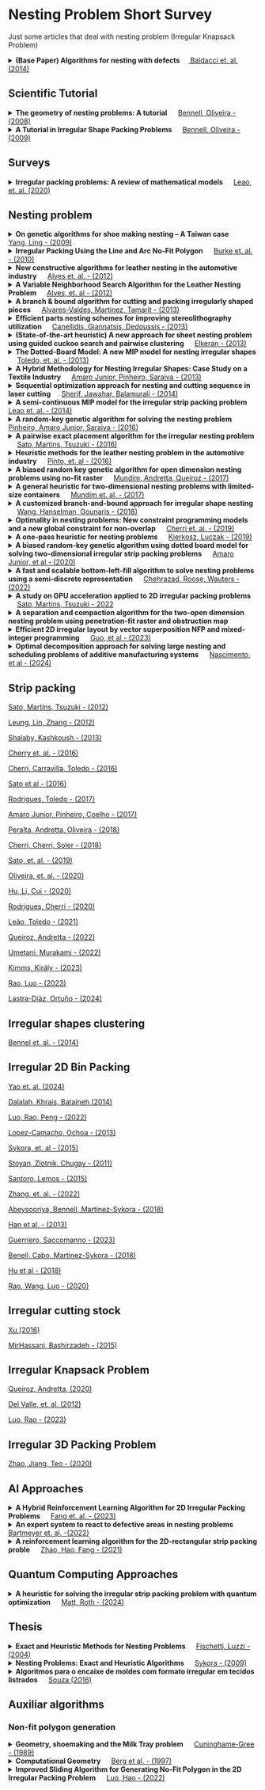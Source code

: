 # Nesting Problem Short Survey
Just some articles that deal with nesting problem (Irregular Knapsack Problem)

<details>  
  <summary>
    <b>(Base Paper) Algorithms for nesting with defects </b> &emsp;<a  href="https://www.sciencedirect.com/science/article/pii/S0166218X12001308#:~:text=The%20nesting%20problem%20is%20an,master%20surface%20could%20contain%20defects."> Baldacci et. al. (2014)</a>
  </summary>
 <p align=justify>
  The nesting problem is an irregular two-dimensional cutting problem where the shapes of the pieces to cut and the master surfaces are irregular in shape and different in size. In particular, we consider nesting problems where the master surface could contain defects. Some of them can be accepted (i.e., incorporated) in certain types of pieces, while other defected areas must be avoided. The problems considered in this paper arise in the leather garment and furniture industry.
 </p>
  <p align=justify>
First, we solve nesting problems involving a single master surface (Irregular Single Knapsack Problem) for which we propose three different constructive (placement) procedures for the pieces. These procedures generate sets of cutting patterns, which are global configurations of the pieces, as sets on the master surface, and are included in an iterative algorithm motivated by a Lagrangean relaxation approach, where the Lagrangean dual seeds a Guided Local Search hybrid. Finally, we embed this iterative algorithm into a heuristic for solving the problem of cutting more than one master surface for producing all of the requested pieces, minimizing the total waste (Irregular Multiple Stock-Size Cutting Stock Problem).
</p>
  <p align=justify>
We test our algorithms on three sets of test problem instances. In order to validate the new heuristics for the nesting problem involving a single master surface we use a set of well-known irregular strip packing instances from the literature, where defects are not considered. The new heuristics for the nesting problem involving multiple master surfaces are then tested on a set of rectangular bin-packing instances and on a set of real-world instances obtained from leather garment and furniture industries with defects in the master surface.
</p>
</details>


## Scientific Tutorial 

<details>
<summary>
  <b>The geometry of nesting problems: A tutorial</b> &emsp;
  <a href="https://paginas.fe.up.pt/~balobo/PPExt/Papers/O09.pdf"> Bennell, Oliveira - (2008) </a>
</summary>
  <p align=justify>
Cutting and packing problems involving irregular shapes is an important problem variant with a wide variety of indus-
trial applications. Despite its relevance to industry, research publications are relatively low when compared to other cutting
and packing problems. One explanation offered is the perceived difficulty and substantial time investment of developing a
geometric tool box to assess computer generated solutions. In this paper we set out to provide a tutorial covering the core
geometric methodologies currently employed by researchers in cutting and packing of irregular shapes. The paper is not
designed to be an exhaustive survey of the literature but instead will draw on the literature to illustrate the theory and
implementation of the approaches. We aim to provide a sufficiently instructive description to equip new and current
researchers in the area to select the most appropriate methodology for their needs.
  </p>
</details>

<details>
  <summary>
      <b> A Tutorial in Irregular Shape Packing Problems </b> &emsp;
      <a href="https://www.jstor.org/stable/40206728"> Bennell, Oliveira - (2009) </a> 
  </summary>
  <p align=justify>
  Cutting and packing problems have been a core area of research for many decades. Irregular shape packing is one of the most recent variants to be widely researched and its history extends over 40 years. The evolution of solution approaches to this problem can be attributed to increased computer power and advances in geometric techniques as well as more sophisticated and insightful algorithm design. In this paper we will focus on the latter. Our aim is not to give a chronological account or an exhaustive review, but to draw on the literature to describe and evaluate the core approaches. Irregular packing is combinatorial and as a result solution methods are heuristic, save a few notable exceptions. We will explore different ways of representing the problem and mechanisms for moving between solutions. We will also propose where we see the future challenges for researchers in this area.
  </p>
</details>

## Surveys

<details>
  <summary>
    <b>Irregular packing problems: A review of mathematical models </b> &emsp;
    <a href="https://www.sciencedirect.com/science/article/abs/pii/S0377221719303820">Leao, et. al. (2020)</a>
  </summary>
  <p align=justify>
  Irregular packing problems (also known as nesting problems) belong to the more general class of cutting and packing problems and consist of allocating a set of irregular and regular pieces to larger rectangular or irregular containers, while minimizing the waste of material or space. These problems combine the combinatorial hardness of cutting and packing problems with the computational difficulty of enforcing the geometric non-overlap and containment constraints. Unsurprisingly, nesting problems have been addressed, both in the scientific literature and in real-world applications, by means of heuristic and metaheuristic techniques. However, more recently a variety of mathematical models has been proposed for nesting problems. These models can be used either to provide optimal solutions for nesting problems or as the basis of heuristic approaches based on them (e.g. matheuristics). In both cases, better solutions are sought, with the natural economic and environmental positive impact. Different modeling options are proposed in the literature. We review these mathematical models under a common notation framework, allowing differences and similarities among them to be highlighted. Some insights on weaknesses and strengths are also provided. By building this structured review of mathematical models for nesting problems, research opportunities in the field are proposed.
  </p>
</details>

## Nesting problem
<details>
  <summary>
    <b>On genetic algorithms for shoe making nesting – A Taiwan case</b> &emsp;
    <a href="https://www.sciencedirect.com/science/article/abs/pii/S0957417407005192?via%3Dihub"> Yang, Ling - (2009) </a> 
  </summary>
  <p align=justify>
  This paper proposes a methodology that integrates in-house placement heuristics with genetic algorithms to solve the nesting problems of shoe making. The problems are classified as placing a set of irregular patterns on a regular area and limited to at most two different types of patterns on the area. Because of the intractability of the nesting problem, our objective is to utilize genetic algorithms’ fast convergence and solution quality to improve material utilization and reduce the calculation time of the pattern. Using the real-life data of two international brands of athletic shoes, the empirical results show that our proposed methodology can reduce average material requirements by 2.64% and average nesting time by 69.15% compared to those of current in-house software. The reduction of materials is becoming more important given that the industry is facing continuingly declining profit margins.
  </p>
</details>
<details>
  <summary>
    <b>Irregular Packing Using the Line and Arc No-Fit Polygon</b> &emsp;
    <a href="https://pubsonline.informs.org/doi/abs/10.1287/opre.1090.0770"> Burke et. al. - (2010) </a>
    
  </summary>
  <p align=justify>
  The no-fit polygon is a geometric construct that can offer faster and more efficient handling of geometry between pairs of shapes than traditional line-by-line intersection. The detection of intersections is a critical operation within the irregular two-dimensional stock-cutting problem (also known as “nesting”), which aims to place shapes onto sheets of material so that the material is utilised as efficiently as possible and the waste (or trim loss) is reduced. The problem forms an important process within many real-world manufacturing industries such as metalworking, automotive production, aerospace, clothing and conservatory manufacture, and others. If manufacturers can reduce their costs by utilising raw materials more effectively, this can directly translate into increased profit margins or greater competitiveness within the marketplace. Moreover, there are significant environmental benefits to be gained. Several methods have been proposed to calculate no-fit polygons, but most, if not all, can only operate on geometry that consists of line segments. This paper extends the orbital sliding method of calculating no-fit polygons to enable it to handle arcs and then shows the resultant no-fit polygons being utilised successfully on the two-dimensional irregular packing problem. As far as the authors are aware, this is the first time that a no-fit polygon algorithm has been able to handle arcs robustly without decomposing to their line approximations. The modification of the authors' previously published packing algorithm to utilise the proposed no-fit polygon approach yields solutions of excellent quality (including several best-known) on well-established literature benchmark problems after only a few minutes. The authors believe that the success of the packing strategy and the line and arc no-fit polygon algorithm make this approach a serious candidate for use in real-world production environments.
    </p>
</details>

<details>
  <summary>
    <b>New constructive algorithms for leather nesting in the automotive industry</b> &emsp;
    <a href="https://www.sciencedirect.com/science/article/abs/pii/S030505481100253X"> Alves et. al. - (2012)</a>
  </summary>
  <p align=justify>
    In this paper, we address one of the hardest two-dimensional cutting stock problems that can be found in industry. The problem is called the Leather Nesting Problem, and it consists in finding the best layouts for a set of irregular shapes within large natural leather hides with highly irregular contours, and which may have holes and quality zones. Here, we focus on a real case from the automotive industry, and in particular on the production of car seats. In this case, the irregular shapes that have to be cut from the hides are pieces of the car seats.
  </p>
  <p align=justify>
The practical relevance of this problem, and the potential value of the savings that good solutions may generate, contrasts with the very small number of contributions that have been reported in the literature. In this paper, we aim to contribute to the efficient resolution of this problem by exploring in depth many new different constructive procedures. Our approaches rely on the computation of no-fit polygons, and try to use the information provided by these polygons as much as possible. Different strategies for sorting, selecting and placing the pieces, and for evaluating the placement of these pieces are proposed and discussed. We also report on an extensive set of computational experiments using real instances. To evaluate our approaches, we applied the real criteria used by companies operating in this sector. These experiments show that our approaches can generate very high quality layouts within the same time limits as those needed by human operators.
  </p>
</details>

<details>
  <summary>
    <b> A Variable Neighborhood Search Algorithm for the Leather Nesting Problem </b> &emsp;
    <a href="https://www.hindawi.com/journals/mpe/2012/254346/"> Alves, et. al - (2012)</a>
  </summary>
  <p align=justify>
    The leather nesting problem is a cutting and packing optimization problem that consists in finding the best layout for a set of irregular pieces within a natural leather hide with an irregular surface and contour. In this paper, we address a real application of this problem related to the production of car seats in the automotive industry. The high quality requirements imposed on these products combined with the heterogeneity of the leather hides make the problem very complex to solve in practice. Very few results are reported in the literature for the leather nesting problem. Furthermore, the majority of the approaches impose some additional constraints to the layouts related to the particular application that is considered. In this paper, we describe a variable neighborhood search algorithm for the general leather nesting problem. To evaluate the performance of our approaches, we conducted an extensive set of computational experiments on real instances. The results of these experiments are reported at the end of the paper.
  </p>
</details>

<details>
  <summary>
    <b>A branch & bound algorithm for cutting and packing irregularly shaped pieces</b> &emsp;
    <a href="https://www.sciencedirect.com/science/article/abs/pii/S0925527313001692">Alvares-Valdes, Martinez, Tamarit - (2013)</a>
  </summary>
  <p align=justify>
    Cutting and packing problems involving irregular shapes, usually known as Nesting Problems, are common in industries ranging from clothing and footwear to furniture and shipbuilding. Research publications on these problems are relatively scarce compared with other cutting and packing problems with rectangular shapes, and are focused mostly on heuristic approaches. In this paper we make a systematic study of the problem and develop an exact Branch & Bound Algorithm. The initial existing mixed integer formulations are reviewed, tested and used as a starting point to develop a new and more efficient formulation. We also study several branching strategies, lower bounds and procedures for fixing variables, reducing the size of the problem to be solved at each node. An extensive computational study allows us first to determine the best strategies to be used in the Branch & Bound Algorithm and then to explore its performance and limits. The results show that the algorithm is able to solve instances of up to 16 pieces to optimality.
  </p>
</details>

<details>
  <summary>
    <b> Efficient parts nesting schemes for improving stereolithography utilization </b> &emsp;
    <a href="https://www.sciencedirect.com/science/article/abs/pii/S0010448512002783">Canellidis, Giannatsis, Dedoussis - (2013)</a>
  </summary>
  <p align=justify>
    In the present paper, the platform layout optimization problem for the simultaneous fabrication of different parts, which is addressed in the batch planning of Stereolithography Additive Manufacturing technology, is studied. The methodology proposed in the paper employs a Genetic Algorithm technique for the 2D nesting of parts on the platform of the stereolithography machine. The build orientation of the parts is assumed fixed and is decided prior to layout optimization, according to part-specific quality and cost requirements. Three placement schemes, appropriately adapted to the problem, are considered for the parts nesting and fabrication layout definition. The algorithms and placement schemes developed are evaluated in several test cases/benchmarks involving parts with both simple and complex geometries. The computational results included in the paper indicate that the proposed methodology can lead to satisfactory layout/packing–nesting arrangements in a time efficient manner, leading, therefore, to substantial improvement of stereolithography machine utilization.
  </p>
</details>

<details>
  <summary>
    <b> (State-of-the-art heuristic) A new approach for sheet nesting problem using guided cuckoo search and pairwise clustering  </b> &emsp;
    <a href="https://www.sciencedirect.com/science/article/abs/pii/S0377221713005080">Elkeran - (2013)</a>
  </summary>
  <p align=justify>
    The nesting problem is commonly encountered in sheet metal, clothing and shoe-making industries. The nesting problem is a combinatorial optimization problem in which a given set of irregular polygons is required to be placed on a rectangular sheet. The objective is to minimize the length of the sheet while having all polygons inside the sheet without overlap. In this study, a methodology that hybridizes cuckoo search and guided local search optimization techniques is proposed.
  </p>
  <p align=justify>
To reduce the complexity of the nesting problem, pairwise clustering is introduced to group congruent polygons together in pairs. Pairwise clustering is done automatically to discover matched features among multiple present polygons. Computational experiments show that the implementation is robust and also reasonably fast. The proposed approach provides significantly better results than the previous state of the art on a wide range of benchmark data instances.
  </p>
</details>


<details>
  <summary>
    <b> The Dotted-Board Model: A new MIP model for nesting irregular shapes </b> &emsp;
    <a href="https://www.sciencedirect.com/science/article/abs/pii/S0925527313001722">Toledo, et. al. - (2013)</a>
  </summary>
  <p align=justify>
    The nesting problem, also known as irregular packing problem, belongs to the generic class of cutting and packing (C&P) problems. It differs from other 2-D C&P problems in the irregular shape of the pieces. This paper proposes a new mixed-integer model in which binary decision variables are associated with each discrete point of the board (a dot) and with each piece type. It is much more flexible than previously proposed formulations and solves to optimality larger instances of the nesting problem, at the cost of having its precision dependent on board discretization. To date no results have been published concerning optimal solutions for nesting problems with more than 7 pieces. We ran computational experiments on 45 problem instances with the new model, solving to optimality 34 instances with a total number of pieces ranging from 16 to 56, depending on the number of piece types, grid resolution and the size of the board. A strong advantage of the model is its insensitivity to piece and board geometry, making it easy to extend to more complex problems such as non-convex boards, possibly with defects. Additionally, the number of binary variables does not depend on the total number of pieces but on the number of piece types, making the model particularly suitable for problems with few piece types. The discrete nature of the model requires a trade-off between grid resolution and problem size, as the number of binary variables grows with the square of the selected grid resolution and with board size.
  </p>
</details>

<details>
  <summary>
    <b> A Hybrid Methodology for Nesting Irregular Shapes: Case Study on a Textile Industry </b> &emsp;
    <a href="https://www.sciencedirect.com/science/article/pii/S1474667016321590">Amaro Junior, Pinheiro, Saraiva - (2013)</a>
  </summary>
  <p align=justify>
    The aim of this paper is to describe a hybrid methodology that combines a Genetic Algorithm and a Bottom-Left Greedy procedure for solving the two-dimensional Nesting Problem. The No-Fit Polygon construct is applied for obtaining local optima. Furthermore, a shrinking algorithm is incorporated to the metaheuristic engine to identify good quality solutions. Computational experiments performed on standard benchmark problems, as well as a practical case study developed in a textile industry, are also reported and discussed here in a manner as to testify the potentialities behind the novel approach.
  </p>
</details>

<details>
  <summary>
    <b> Sequential optimization approach for nesting and cutting sequence in laser cutting</b> &emsp;
    <a href="https://www.sciencedirect.com/science/article/abs/pii/S0278612514000661">Sherif, Jawahar, Balamurali - (2014)</a>
  </summary>
  <p align=justify>
    The economy of the laser cutting process depends on two productivity issues: (i) nesting, a classic problem of finding the most efficient layout for cutting parts with minimum material waste; (ii) cutting sequence, which targets the optimal sequence of edges of the parts to be cut for minimum cycle time. This paper presents a two stage sequential optimization procedure for nesting and cutting sequence for the objectives of maximizing material utilization and minimization of ideal (non-cut) travel distance of laser cut tool. However, the focus of this paper is the development of solution technique for optimal cutting sequence to any given layout. Simulated annealing algorithm (SAA) is considered to evolve the optimal cutting sequence. The proposed SAA is illustrated with the optimal material utilization layout obtained using sheet cutting suite software, a professional rectangular nesting software package. The robust test carried out with five typical problems shows that the SAA proposed for cutting sequence is capable of providing near optimal solutions. The performance comparison with two literature problems reveals that the proposed SAA is able to give improved result than GA and ACO algorithms.
  </p>
</details>

<details>
  <summary>
    <b> A semi-continuous MIP model for the irregular strip packing problem </b> &emsp;
    <a href="https://www.tandfonline.com/doi/abs/10.1080/00207543.2015.1041571"> Leao et. al. - (2014) </a>
  </summary>
  <p align=justify>
    Solving nesting problems involves the waste minimisation in cutting processes, and therefore it is not only economically relevant for many industries but has also an important environmental impact, as the raw materials that are cut are usually a natural resource. However, very few exact approaches have been proposed in the literature for the nesting problem (also known as irregular packing problem), and the majority of the known approaches are heuristic algorithms, leading to suboptimal solutions. The few mathematical programming models known for this problem can be divided into discrete and continuous models, based on how the placement coordinates of the pieces to be cut are dealt with. In this paper, we propose an innovative semi-continuous mixed-integer programming model for two-dimensional cutting and packing problems with irregular shaped pieces. The model aims to exploit the advantages of the two previous classes of approaches and discretises the -axis while keeping the -coordinate continuous. The board can therefore be seen as a set of stripes. Computational results show that the model, when solved by a commercial solver, can deal with large problems and determine the optimal solution for smaller instances, but as it happens with discrete models, the optimal solution value depends on the discretisation step that is used.
  </p>
</details>

<details>
  <summary>
    <b>A random-key genetic algorithm for solving the nesting problem</b> &emsp;
    <a href="https://www.tandfonline.com/doi/abs/10.1080/0951192X.2015.1036522"> Pinheiro, Amaro Junior, Saraiva - (2016) </a>
  </summary>
  <p align=justify>
    This article presents a random-key genetic algorithm (RKGA) for the nesting problem, a particular case of cutting and packing problems in which a collection of items (or polygons) has to be packed onto a rectangular object with the aim of minimising its length. In general, our approach prescribes the integration of the aforementioned metaheuristic and well-known placement rules (e.g. bottom-left). Furthermore, a shrinking algorithm – that operates within the RKGA – is also proposed to improve partial solutions. To assess the potentials of the proposed methodology, computational experiments performed on a set of difficult benchmark instances of the nesting problem are discussed here for evaluation purposes, showing that our algorithm is able to compete with previous successful studies in some particular problem instances.
  </p>
</details>

<details>
  <summary>
    <b>A pairwise exact placement algorithm for the irregular nesting problem </b> &emsp;
    <a href="https://www.tandfonline.com/doi/full/10.1080/0951192X.2015.1033018"> Sato, Martins, Tsuzuki - (2016) </a>
  </summary>
  <p align=justify>
    The irregular nesting problem, a subset of cutting and packing problems, aims to minimise waste or unoccupied space inside a container and is found in wood, glass, shipbuilding and textile industries. The problem consists in finding the most compact arrangement of two-dimensional items inside a rectangular container without overlap. The length of the container is variable and up to four different orientations are allowed for each item. Overlap is avoided by using a constructive placement heuristic which places items one at a time, without colliding with other items. The proposed algorithm in this work uses a pairwise placement strategy in which one item is always positioned in exact fitting or sliding placements, which are positions where the item movement is restricted. A simulated annealing algorithm controls the placement sequence and guides the search over the solution space. Several placement heuristics were proposed and tests were conducted with benchmark instances. Results show improvement in efficiency and speed over previous works in some cases.
  </p>
</details>

<details>
  <summary>
    <b>Heuristic methods for the leather nesting problem in the automotive industry</b> &emsp;
    <a href="https://www.inderscienceonline.com/doi/epdf/10.1504/IJBEX.2016.075594">  Pinto, et. al - (2016) </a>
  </summary>
  <p align=justify>
    In this paper, we address a real leather nesting problem (LNP) with holes and quality zones that arises in the automotive industry. We describe two approaches for the solution of the LNP. The first approach consists in a constructive heuristic, while the second relies on local search methods. The constructive heuristic is based on a simulation of the positioning of a piece so as to evaluate its fitness within the hide and within the current layout. The later approach suggested in this paper is based in a local search method whose neighbourhood structure operates on cutting patterns. In order to improve this procedure, we also describe an improvement of our constructive heuristic to apply it at each iteration of the local search procedure. The proposed methods were implemented and tested on real instances of the automotive industry. The obtained results for both heuristics illustrate the adequacy and the potential of the proposed approaches.
  </p>
</details>

<details>
  <summary>
    <b>A biased random key genetic algorithm for open dimension nesting problems using no-fit raster</b> &emsp;
    <a href="https://www.sciencedirect.com/science/article/abs/pii/S0957417417302233"> Mundim, Andretta, Queiroz - (2017) </a>
  </summary>
  <p align=justify>
    We consider two NP-hard open dimension nesting problems for which a set of items has to be packed without overlapping into a two-dimensional bin in order to minimize one or both dimensions of this bin. These problems are faced by real-life applications, such as textile, footwear and automotive industries. Therefore, there is a need for specialized systems to help in a decision making process. Bearing this in mind, we derive new concepts as the no-fit raster, which can be used to check overlapping between any two-dimensional generic-shaped items. We also use a biased random key genetic algorithm to determine the sequence in which items are packed. Once the sequence of items is determined, we propose two heuristics based on bottom-left moves and the no-fit raster concept, which are in turn used to arrange these items into the given bin observing the objective criteria. As far as we know, the problem with two-open dimensions is being solved for the first time in the context of nesting problems and we present the first whole quadratic model for this problem. Computational experiments conducted on benchmark instances from the literature (some from the textile industry and others including circles, convex, and non-convex polygons) show the competitiveness of the approaches developed as they were able to calculate the best results for 74.14% of the instances. It can be observed that these results show new directions in terms of solving nesting problems whereby approaches can be coupled in existing intelligent systems to support decision makers in this field.
  </p>
</details>

<details>
  <summary>
    <b>A general heuristic for two-dimensional nesting problems with limited-size containers</b> &emsp;
    <a href="https://www.tandfonline.com/doi/abs/10.1080/00207543.2017.1394598"> Mundim et. al. - (2017) </a>
  </summary>
  <p align=justify>
    Cutting raw-material into smaller parts is a fundamental phase of many production processes. These operations originate raw-material waste that can be minimised. These problems have a strong economic and ecological impact and their proper solving is essential to many sectors of the economy, such as the textile, footwear, automotive and shipbuilding industries, to mention only a few. Two-dimensional (2D) nesting problems, in particular, deal with the cutting of irregularly shaped pieces from a set of larger containers, so that either the waste is minimised or the value of the pieces actually cut from the containers is maximised. Despite the real-world practical relevance of these problems, very few approaches have been proposed capable of dealing with concrete characteristics that arise in practice. In this paper, we propose a new general heuristic (H4NP) for all 2D nesting problems with limited-size containers: the Placement problem, the Knapsack problem, the Cutting Stock problem, and the Bin Packing problem. Extensive computational experiments were run on a total of 1100 instances. H4NP obtained equal or better solutions for 73% of the instances for which there were previous results against which to compare, and new benchmarks are proposed.
  </p>
</details>


<details>
  <summary>
    <b>A customized branch-and-bound approach for irregular shape nesting</b> &emsp;
    <a href="https://link.springer.com/article/10.1007/s10898-018-0637-y"> Wang, Hanselman, Gounaris - (2018) </a>
  </summary>
  <p align=justify>
    We study the Nesting Problem, which aims to determine a configuration of a set of irregular shapes within a rectangular sheet of material of fixed width, such that no overlap among the shapes exists, and such that the length of the sheet is minimized. When both translation and rotation of the shapes are allowed, the problem can be formulated as a nonconvex quadratically constrained programming model that approximates each shape by a set of inscribed circles and enforces that circle pairs stemming from different shapes do not overlap. However, despite many recent advances in today’s global optimization solvers, solving this nonconvex model to guaranteed optimality remains extremely challenging even for the state-of-the-art codes. In this paper, we propose a customized branch-and-bound approach to address the Nesting Problem to guaranteed optimality. Our approach utilizes a novel branching scheme to deal with the reverse convex quadratic constraints in the quadratic model and incorporates a number of problem-specific algorithmic tweaks. Our computational studies on a suite of 64 benchmark instances demonstrate the customized algorithm’s effectiveness and competitiveness over the use of general-purpose global optimization solvers, including for the first time the ability to find global optimal nestings featuring five polygons under free rotation.
  </p>
</details>

<details>
  <summary>
    <b>Optimality in nesting problems: New constraint programming models and a new global constraint for non-overlap</b> &emsp;
    <a href="https://www.sciencedirect.com/science/article/pii/S2214716019300594"> Cherri et. al. - (2019) </a>
  </summary>
  <p align=justify>
    In two-dimensional nesting problems (irregular packing problems) small pieces with irregular shapes must be packed in large objects. A small number of exact methods have been proposed to solve nesting problems, typically focusing on a single problem variant, the strip packing problem. There are however several other variants of the nesting problem which were identified in the literature and are very relevant in the industry.
  </p>
  <p align=justify>
In this paper, constraint programming (CP) is used to model and solve all the variants of irregular cutting and packing problems proposed in the literature. Three approaches, which differ in the representation of the variable domains, in the way they deal with the core constraints and in the objective functions, are the basis for the three models proposed for each variant of the problem. The non-overlap among pieces, which must be enforced for all the problem variants, is guaranteed through the new global constraint NoOverlapin one of the proposed approaches.
  </p>
  
  <p align=justify>
Taking the benchmark instances for the strip-packing problem, new instances were generated for each problem variant. Extensive computational experiments were run with these problem instances from the literature to evaluate the performance of each approach applied to each problem variant. The models based on the global constraint NoOverlap performed consistently better for all variants due to the increased propagation and to the low memory usage.
  </p>

  <p align=justify>
The performance of the CP model for the strip packing problem with the global constraint NoOverlap was then compared with the Dotted Board with Rotations using larger instances from the literature. The experiments show that the CP model with global constraint NoOverlap can quickly find good quality solutions in shorter computational times even for large instances.
  </p>
</details>


<details>
  <summary>
    <b> A one-pass heuristic for nesting problems </b> &emsp;
    <a href="https://cejsh.icm.edu.pl/cejsh/element/bwmeta1.element.desklight-335f3bdb-e516-4d4f-a360-288a78635757"> Kierkosz, Luczak - (2019) </a>
  </summary>
  <p align=justify>
    A two-dimensional cutting (packing) problem with items of irregular shape and rectangular sheets is studied. Three types of problems are considered: single-sheet problems without restrictions on the number of elements, single-sheet problems with restrictions on the number of elements, and cutting stock problems (restricted number of items and unrestricted number of sheets). The aim of the optimization is to maximize the total area of the elements cut from a single plate or to minimize the number of sheets used in cutting. A one-pass algorithm is proposed which uses the popular concept of a no-fit polygon (NFP). The decision on whether an item is cut from a sheet in a given step depends on the value of a fitting function. The fitting function depends on the change in the NFP of individual items. We test eight different criteria for the evaluation of partial solutions. On the basis of numerical experiments, the algorithm that generates the best solution for each of the considered problem types is selected. The calculation results for these algorithms are compared with results obtained by other authors.
  </p>
</details>

<details>
  <summary>
    <b>A biased random-key genetic algorithm using dotted board model for solving two-dimensional irregular strip packing problems</b> &emsp;
    <a href="https://ieeexplore.ieee.org/abstract/document/9185794">  Amaro Junior, et al - (2020) </a>
  </summary>
  <p align=justify>
    The irregular strip packing problem (ISPP) is a combinatorial optimisation problem that has applicability in several industrial processes since it aims for the efficient use of material. Most of the techniques reported in the literature for solving the ISPP employ metaheuristics as they can cope with complex requirements that prevent the use of exact model formulations. This paper presents a biased random-key genetic algorithm (BRKGA) that uses the dotted board model to compute the fitnesses of candidate solutions aiming for the minimisation of the height of the large object. The algorithm allows the pieces to rotate in order to achieve better layouts. Computational experiments using instances from the literature were conducted to demonstrate the efficiency of the proposed method, with promising results.
  </p>
</details>

<details>
  <summary>
    <b>A fast and scalable bottom-left-fill algorithm to solve nesting problems using a semi-discrete representation</b> &emsp;
    <a href="https://www.sciencedirect.com/science/article/abs/pii/S0377221721008936"> Chehrazad, Roose, Wauters - (2022) </a>
  </summary>
  <p align=justify>
    We present a fast algorithm to solve nesting problems based on a semi-discrete representation of both the 2D non-convex pieces and the strip. The pieces and the strip are represented by a set of equidistant vertical line segments. The discretization algorithm uses a sweep-line method and applies minimal extensions to the line segments of a piece to ensure that non-overlapping placement of the segments, representing two pieces, cannot cause overlap of the original pieces. We implemented a bottom-left-fill greedy placement procedure, using an optimised ordering of the segments overlap tests. The C++ implementation of our algorithm uses appropriate data structures that allow fast execution. It executes the bottom-left-fill algorithm for typical ESICUP data sets in a few milliseconds, even when rotation of the pieces is considered, and thus provides a suitable ‘building block’ for integration in metaheuristics. Moreover, we show that the algorithm scales well when the number of pieces increases.
  </p>
</details>

<details>
  <summary>
    <b> A study on GPU acceleration applied to 2D irregular packing problems </b> &emsp;
    <a href="https://www.tandfonline.com/doi/full/10.1080/0951192X.2022.2050302"> Sato, Martins, Tsuzuki - 2022  </a>
  </summary>
  <p align=justify>
   Irregular packing problems are an important subject of study in C&P problems. An efficient solution can have a great economic and environmental impact. The main objective is to obtain a feasible layout, a configuration whereby items are completely placed inside one or more containers without overlap. Although many solutions in the literature are capable of achieving high density solutions for benchmark instances, they are limited to small and medium problems. The best packing algorithms adopt the overlap minimization approach, in which the overlap restriction is relaxed by adopting an overlap function. Thus, a study of parallel implementation is proposed to accelerate the overlap minimization solution and reduce the processing time, potentially allowing for the solution of more complex instances. The results showed high speedups for the parallelization of the local search algorithm, achieving an acceleration of up to 16x. Then, by applying this accelerated method to a packing algorithm, speedups of up to 4.5 were observed. Due to their stochastic nature, the tests were repeated several times for each instance and the average results were computed. These results demonstrated the potential for GPU application with irregular packing, which can be extended to achieve its full capability.
  </p>
</details>

<details>
  <summary>
    <b>A separation and compaction algorithm for the two-open dimension nesting problem using penetration-fit raster and obstruction map</b> &emsp;
    <a href="https://www.sciencedirect.com/science/article/abs/pii/S0957417423002178">  </a>
  </summary>
  <p align=justify>
    Nesting Problems, which are important subjects in the cutting and packing field, involve convex and nonconvex polygons and are common in several industries. These irregular open dimensional problems have been studied for decades, particularly the variant with one open dimension. However, in real-world applications, situations that are better suited to a two open dimensional model may arise and, in this sense, the literature is very limited. We here propose new separation and compaction algorithms for two-open dimension nesting problem. The paper develops an adaptation of the no-fit polygon to consider the penetration depth of pieces. The approach is based on an iterative compaction scheme, in which the key step is an obstruction map-based separation algorithm. The algorithms proposed found optimal solutions for artificial instances with up to 28 items within a small runtime. The results of benchmark instances indicate that the new algorithm is competitive when compared with other literature algorithms. It improved 14 of 15 benchmark instances when considering literature approaches on two open dimensions. In addition, the new algorithm achieved better occupation for some open dimension instances than the state of the art.
  </p>
</details>

<details>
  <summary>
    <b>Efficient 2D irregular layout by vector superposition NFP and mixed-integer programming</b> &emsp;
    <a href="https://www.sciencedirect.com/science/article/abs/pii/S0957417423010503"> Guo, et al - (2023)  </a>
  </summary>
  <p align=justify>
    As a typical combinatorial optimization problem, two-dimensional (2D) irregular layout is a common problem in the engineering field. No-fit polygon (NFP) is a common geometric tool for solving layout problems. Although it is necessary to calculate NFP frequently in the process of layout, the search efficiency of the NFP generation algorithm is affected. The existing unfitting polygon algorithms have difficulties in dealing with complex contours, especially irregular contours with cavities. The large-scale layout process takes the long time with the low material utilization. A vector superposition NFP (VS-NFP) method is proposed in this paper to improve the solution efficiency of 2D irregular layout problems with complex contours. Based on the VS-NFP, an improved mixed integer programming (MIP) model is built. The model increases compression constraints for high solution search efficiency. A hybrid algorithm based on the VS-NFP and MIP is proposed to solve the problem. Comparing with the existing methods, the proposed method shortens the search time and improves the material utilization. The proposed method is verified in the application of large-scale layout problems.
  </p>
</details>

<details>
  <summary>
    <b>Optimal decomposition approach for solving large nesting and scheduling problems of additive manufacturing systems</b> &emsp;
    <a href="https://www.sciencedirect.com/science/article/pii/S0377221724001784">  Nascimento, et al - (2024) </a>
  </summary>
  <p align=justify>
    This paper addresses the challenges associated with nesting and production scheduling in additive manufacturing (AM). The problem studied consists of grouping a set of parts into batches, which are then assigned to and sequenced across the available machines, guaranteeing the production of all parts. This work stands out by proposing exact methods for the AM nesting and scheduling problem considering irregular-shaped parts with specific release dates, processing times, and due dates, with the aim of minimizing the cumulative tardiness. The proposed approaches include two logic-based Benders decompositions: one combining Mixed Integer Programming (MIP) and Constraint Programming (CP), and the other relying solely on CP. To deal with the sub-problems, a strategic procedure was developed to reduce the solution space while maintaining low resolution times per iteration. Problem-specific cuts are also generated to improve the efficiency of these approaches. Computational experiments show that both decompositions significantly outperform a prior monolithic CP model, with the decomposition based solely on CP yielding the best results. Moreover, the results show that this approach has the potential to achieve similar computational performance of non-exact approaches that are currently considered state-of-the-art. A set of instances is provided to serve as a benchmark for future studies.
  </p>
</details>

## Strip packing

[Sato, Martins, Tsuzuki - (2012)](https://www.sciencedirect.com/science/article/abs/pii/S0010448512000565)

[Leung, Lin, Zhang - (2012)](https://www.sciencedirect.com/science/article/abs/pii/S0305054811001596)

[Shalaby, Kashkoush - (2013)](https://www.scirp.org/html/2-1040217_29233.htm)

[Cherry et. al. - (2016)](https://www.sciencedirect.com/science/article/abs/pii/S0377221716301370)

[Cherri, Carravilla, Toledo - (2016)](https://www.scielo.br/j/pope/a/DXgtyMFKv4KHqcQVw93W8LD/?lang=en#ModalTutors)

[Sato et al - (2016)](https://www.sciencedirect.com/science/article/pii/S2405896316328476)

[Rodrigues, Toledo - (2017)](https://www.tandfonline.com/doi/abs/10.1080/0951192X.2015.1036522)

[Amaro Junior, Pinheiro, Coelho - (2017)](https://www.hindawi.com/journals/mpe/2017/1670709/)

[Peralta, Andretta, Oliveira - (2018)](https://www.scielo.br/j/pope/a/DXgtyMFKv4KHqcQVw93W8LD/?lang=en#ModalTutors)

[Cherri, Cherri, Soler - (2018)](https://link.springer.com/article/10.1007/s10898-018-0638-x)

[Sato, et. al. - (2019)](https://www.sciencedirect.com/science/article/abs/pii/S0377221719304837)

[Oliveira, et. al. - (2020)](https://www.sciencedirect.com/science/article/abs/pii/S0360835220304721)

[Hu, Li, Cui - (2020)](https://ieeexplore.ieee.org/abstract/document/9093914)

[Rodrigues, Cherri - (2020)](https://www.itm-conferences.org/articles/itmconf/abs/2017/06/itmconf_apmod2017_00005/itmconf_apmod2017_00005.html)

[Leão, Toledo - (2021)](https://repositorio.usp.br/bitstreams/83b7bc41-fac2-413f-b6f7-deab749a57b7)

[Queiroz, Andretta - (2022)](https://onlinelibrary.wiley.com/doi/abs/10.1111/itor.13122) 

[Umetani, Murakami - (2022)](https://www.sciencedirect.com/science/article/pii/S0377221722002582)

[Kimms, Király - (2023)](https://www.sciencedirect.com/science/article/abs/pii/S0377221722006403)

[Rao, Luo - (2023)](https://link.springer.com/chapter/10.1007/978-981-19-5916-5_5)

[Lastra-Diàz, Ortuño - (2024)](https://www.sciencedirect.com/science/article/pii/S0377221723006148)

## Irregular shapes clustering
[Bennel et. al. - (2014)](https://link.springer.com/article/10.1007/s10898-014-0192-0)

## Irregular 2D Bin Packing 

[Yao et. al. (2024)](https://www.sciencedirect.com/science/article/abs/pii/S0305054823003404)

[Dalalah, Khrais, Bataineh (2014)](https://www.sciencedirect.com/science/article/abs/pii/S0278612513001209)

[Luo, Rao, Peng - (2022)](https://www.sciencedirect.com/science/article/abs/pii/S1568494621009716)

[Lopez-Camacho, Ochoa - (2013)](https://link.springer.com/article/10.1007/s10479-013-1341-4)

[Sykora, et. al - (2015)](https://www.sciencedirect.com/science/article/abs/pii/S0305048314001285)

[Stoyan, Zlotnik, Chugay - (2011)](https://www.tandfonline.com/doi/abs/10.1057/jors.2011.41)

[Santoro, Lemos - (2015)](https://link.springer.com/article/10.1007/s10479-015-1971-9)

[Zhang, et. al. - (2022)](https://www.sciencedirect.com/science/article/abs/pii/S0305054821002847)

[Abeysooriya, Bennell, Martinez-Sykora - (2018)](https://www.sciencedirect.com/science/article/abs/pii/S0925527317302980)

[Han et al. - (2013)](https://www.sciencedirect.com/science/article/abs/pii/S0377221713003627)

[Guerriero, Saccomanno - (2023)](https://link.springer.com/article/10.1007/s00500-022-07118-4)

[Benell, Cabo, Martinez-Sykora - (2018)](https://link.springer.com/article/10.1007/s00500-022-07118-4)

[Hu et al - (2018)](https://www.taylorfrancis.com/chapters/edit/10.1201/9781351236423-33/practical-algorithms-two-dimensional-packing-general-shapes-yannan-hu-hideki-hashimoto-shinji-imahori-mutsunori-yagiura)

[Rao, Wang, Luo - (2020)](https://www.hindawi.com/journals/mpe/2021/5054916/)

## Irregular cutting stock

[Xu (2016)](https://www.hindawi.com/journals/mpe/2016/8703782/)

[MirHassani, Bashirzadeh - (2015)](https://link.springer.com/article/10.1007/s00170-015-7107-1)

## Irregular Knapsack Problem

[Queiroz, Andretta, (2020)](https://www.sciencedirect.com/science/article/abs/pii/S1568494620304245)

[Del Valle, et. al. (2012)](https://www.sciencedirect.com/science/article/abs/pii/S0957417412007233)

[Luo, Rao - (2023)](https://www.sciencedirect.com/science/article/abs/pii/S0957417422024101)

##  Irregular 3D Packing Problem

[Zhao, Jiang, Teo - (2020)](https://www.aimsciences.org/article/id/1cac7d3a-9283-4f4d-90bb-add8fdfe811d)

## AI Approaches 

<details>
  <summary>
    <b>A Hybrid Reinforcement Learning Algorithm for 2D Irregular Packing Problems </b> &emsp;
    <a href="https://www.mdpi.com/2227-7390/11/2/327"> Fang et. al. - (2023) </a>
  </summary>
  <p align=justify>
    Packing problems, also known as nesting problems or bin packing problems, are classic and popular NP-hard problems with high computational complexity. Inspired by classic reinforcement learning (RL), we established a mathematical model for two-dimensional (2D) irregular-piece packing combined with characteristics of 2D irregular pieces. An RL algorithm based on Monte Carlo learning (MC), Q-learning, and Sarsa-learning is proposed in this paper to solve a 2D irregular-piece packing problem. Additionally, mechanisms of reward–return and strategy-update based on piece packing were designed. Finally, the standard test case of irregular pieces was used for experimental testing to analyze the optimization effect of the algorithm. The experimental results show that the proposed algorithm can successfully realize packing of 2D irregular pieces. A similar or better optimization effect can be obtained compared to some classical heuristic algorithms. The proposed algorithm is an early attempt to use machine learning to solve 2D irregular packing problems. On the one hand, our hybrid RL algorithm can provide a basis for subsequent deep reinforcement learning (DRL) to solve packing problems, which has far-reaching theoretical significance. On the other hand, it has practical significance for improving the utilization rate of raw materials and broadening the application field of machine learning.
  </p>
</details>

<details>
  <summary>
    <b>An expert system to react to defective areas in nesting problems</b> &emsp;
    <a href="https://www.sciencedirect.com/science/article/abs/pii/S095741742201363X"> Bartmeyer et. al. -(2022) </a>
  </summary>
  <p align=justify>
    Production plans in the textile industry, and other practical applications, involve cutting irregular pieces from raw materials. Defective areas in the raw material may be detected during the cutting process, requiring an adaptation of the original layout. The response time to provide an alternative layout is short, precluding the use of exact methods to overcome defective areas. The main contribution of this paper is to provide an expert system to quickly obtain an alternative layout, overcoming defective areas in the object. The expert system comprises a greedy heuristic based on the allocation sequence suggested by reinforcement learning. Computational experiments have two main objectives. The first one is to validate reinforcement learning as a suitable strategy to tackle nesting problems. The results attest to the ability of the strategy to achieve the best results in the literature. The second objective is to show the ability of the expert system to provide alternative layouts within a short response time. The quality of the solutions obtained by the expert system evidence the strength of the proposed system in overcoming defective areas.
  </p>
</details>

<details>
  <summary>
    <b>A reinforcement learning algorithm for the 2D-rectangular strip packing proble</b> &emsp;
    <a href="https://iopscience.iop.org/article/10.1088/1742-6596/2181/1/012002/pdf"> Zhao, Hao, Fang - (2021) </a>
  </summary>
  <p align=justify>
    Packing problems, also known as nesting problems or bin packing problems, are classic and popular NP-hard problems with high computational complexity. Inspired by classic reinforcement learning (RL), we established a mathematical model for two-dimensional (2D) irregular-piece packing combined with characteristics of 2D irregular pieces. An RL algorithm based on Monte Carlo learning (MC), Q-learning, and Sarsa-learning is proposed in this paper to solve a 2D irregular-piece packing problem. Additionally, mechanisms of reward–return and strategy-update based on piece packing were designed. Finally, the standard test case of irregular pieces was used for experimental testing to analyze the optimization effect of the algorithm. The experimental results show that the proposed algorithm can successfully realize packing of 2D irregular pieces. A similar or better optimization effect can be obtained compared to some classical heuristic algorithms. The proposed algorithm is an early attempt to use machine learning to solve 2D irregular packing problems. On the one hand, our hybrid RL algorithm can provide a basis for subsequent deep reinforcement learning (DRL) to solve packing problems, which has far-reaching theoretical significance. On the other hand, it has practical significance for improving the utilization rate of raw materials and broadening the application field of machine learning.
  </p>
</details>

## Quantum Computing Approaches

<details>
  <summary>
    <b>A heuristic for solving the irregular strip packing problem with quantum optimization</b> &emsp;
    <a href="https://arxiv.org/abs/2402.17542"> Matt, Roth - (2024) </a>
  </summary>
  <p align=justify>
    We introduce a novel quantum computing heuristic for solving the irregular strip packing problem, a significant challenge in optimizing material usage across various industries. This problem involves arranging a set of irregular polygonal pieces within a fixed-height, rectangular container to minimize waste. Traditional methods heavily rely on manual optimization by specialists, highlighting the complexity and computational difficulty of achieving quasi-optimal layouts. The proposed algorithm employs a quantum-inspired heuristic that decomposes the strip packing problem into two sub-problems: ordering pieces via the traveling salesman problem and spatially arranging them in a rectangle packing problem. This strategy facilitates a novel application of quantum computing to industrial optimization, aiming to minimize waste and enhance material efficiency. Experimental evaluations using both classical and quantum computational methods demonstrate the algorithm's efficacy. We evaluate the algorithm's performance using the quantum approximate optimization algorithm and the quantum alternating operator ansatz, through simulations and real quantum computers, and compare it to classical approaches. 
  </p>
</details>

## Thesis

<details>
  <summary>
    <b> Exact and Heuristic Methods
for Nesting Problems </b> &emsp;
    <a href="https://www.dei.unipd.it/~fisch/ricop/tesi/tesi_dottorato_Luzzi_2003.pdf"> Fischetti, Luzzi - (2004)  </a>
  </summary>
</details>

<details>
  <summary>
    <b> Nesting Problems: Exact and Heuristic Algorithms </b> &emsp;
    <a href="https://www.uv.es/marsyan/docs/thesis.pdf"> Sykora - (2009) </a>
  </summary>
</details>

<details>
  <summary>
    <b>Algoritmos para o encaixe de moldes com formato irregular em tecidos listrados</b> &emsp;
    <a href="https://www.lume.ufrgs.br/handle/10183/142744"> Souza (2016)  </a>
  </summary>
  <p align=justify>
    This thesis proposes the solution for the packing problem of patterns on striped fabric in clothing industry. The patterns are pieces with irregular form that should be placed on raw material which is, in this case, the fabric. This fabric is cut after packing. In the specific problem of packing on striped fabric, the position that patterns are put in the fabric should ensure that, after the clothing sewing, the stripes should present continuity. Thus, the theoretical foundation of this project includes subjects about fashion and clothing design, such as types and rapports of striped fabric, and the possibilities of rotation and the correct place to put the patterns on striped fabric. In the theoretical foundation, there are also subjects about research in combinatorial optimization as: characteristics about bi-dimensional packing and cutting problems and algorithms used for several authors to solve the problem. In addition, the Markov Chain Monte Carlo method and the Metropolis-Hastings algorithm are described at end of theoretical foundation. Based on the bibliographic research, two different algorithms for the packing problem with striped fabric are proposed: algorithm with pre-processing step and algorithm of searching the best packing using the Metropolis-Hastings algorithm. Both algorithms are implemented in the Striped Riscare software, which is a continuity of Riscare software for clear fabrics developed in the Masters degree of the author. Both algorithms performances are tested with six literature benchmark problems and a new problem called “male shirt” is proposed here. The benchmark problems of literature were iniatially proposed for clear raw material and the male shirt problem, specifically for striped fabrics. Between the two developed algorithms, the algorithm of searching the best packing has shown better results with better efficiencies of the fabric usage for all the problems tested. When compared to the best results published in the literature for clear raw material, the algorithm of searching the best packing has shown packings with lower efficiencies. However, it showed results higher than recommended for the specific literature of fashion design for patterned fabrics.
  </p>
</details>


## Auxiliar algorithms 
### Non-fit polygon generation

<details>
  <summary>
    <b>Geometry, shoemaking and the Milk Tray problem</b> &emsp;
    <a href="https://www.newscientist.com/article/mg12316773-700/"> Cuninghame-Gree - (1989) </a>
  </summary>
</details>


<details>
  <summary>
    <b> Computational Geometry </b> &emsp;
    <a href="https://link.springer.com/book/10.1007/978-3-662-04245-8?utm_medium=referral&utm_source=google_books&utm_campaign=3_pier05_buy_print&utm_content=en_08082017"> Berg et al. - (1997) </a>
  </summary>
  <p align=justify>
    Computational geometry emerged from the field of algorithms design and anal­ ysis in the late 1970s. It has grown into a recognized discipline with its own journals, conferences, and a large community of active researchers. The suc­ cess of the field as a research discipline can on the one hand be explained from the beauty of the problems studied and the solutions obtained, and, on the other hand, by the many application domains-computer graphics, geographic in­ formation systems (GIS), robotics, and others-in which geometric algorithms playafundamental role. For many geometric problems the early algorithmic solutions were either slow or difficult to understand and implement. In recent years a number of new algorithmic techniques have been developed that improved and simplified many of the previous approaches. In this textbook we have tried to make these modem algorithmic solutions accessible to a large audience. The book has been written as a textbook for a course in computational geometry, but it can also be used for self-study. 
  </p>
</details>

<details>
  <summary>
    <b>Improved Sliding Algorithm for Generating No-Fit Polygon in the 2D Irregular Packing Problem</b> &emsp;
    <a href="https://www.mdpi.com/2227-7390/10/16/2941"> Luo, Hao - (2022) </a>
  </summary>
  <p align=justify>
  This paper introduces an efficient and robust sliding algorithm for the creation of no-fit polygons. The improved algorithm can cope with complex cases and is given an implementation in detail. The proposed concept of a touching group can simplify the judging process when recognizing the potential translation vector for an orbital polygon. In addition, the generation of the no-fit polygon only involves three main steps based on the proposed concept. The proposed algorithm has a mechanism that searches other start positions to generate a complete no-fit polygon for handling complex cases. To improve the efficiency, many acceleration strategies have been proposed, such as point exclusion strategy and point inclusion test. The robust and efficient performance of the algorithm is tested by well-known benchmark instances and degenerate and complex cases, such as holes, interlocking concavities and jigsaw-type pieces. Experimental results show that the proposed algorithm can produce complete no-fit polygons for complex cases, and acceleration strategies can reduce the creation time of no-fit polygon on benchmark instances by more than sixteen percent on average.
  </p>
</details>
